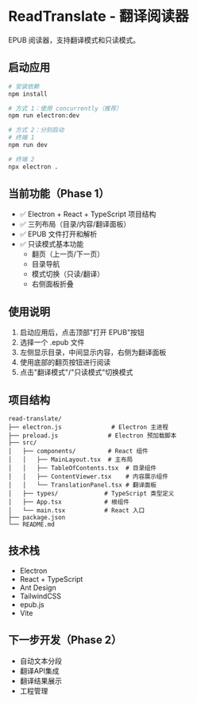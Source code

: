 # ReadTranslate - 翻译阅读器

EPUB 阅读器，支持翻译模式和只读模式。

## 启动应用

```bash
# 安装依赖
npm install

# 方式 1：使用 concurrently（推荐）
npm run electron:dev

# 方式 2：分别启动
# 终端 1
npm run dev

# 终端 2
npx electron .
```

## 当前功能（Phase 1）

- ✅ Electron + React + TypeScript 项目结构
- ✅ 三列布局（目录/内容/翻译面板）
- ✅ EPUB 文件打开和解析
- ✅ 只读模式基本功能
  - 翻页（上一页/下一页）
  - 目录导航
  - 模式切换（只读/翻译）
  - 右侧面板折叠

## 使用说明

1. 启动应用后，点击顶部"打开 EPUB"按钮
2. 选择一个 .epub 文件
3. 左侧显示目录，中间显示内容，右侧为翻译面板
4. 使用底部的翻页按钮进行阅读
5. 点击"翻译模式"/"只读模式"切换模式

## 项目结构

```
read-translate/
├── electron.js              # Electron 主进程
├── preload.js              # Electron 预加载脚本
├── src/
│   ├── components/         # React 组件
│   │   ├── MainLayout.tsx  # 主布局
│   │   ├── TableOfContents.tsx  # 目录组件
│   │   ├── ContentViewer.tsx    # 内容展示组件
│   │   └── TranslationPanel.tsx # 翻译面板
│   ├── types/             # TypeScript 类型定义
│   ├── App.tsx            # 根组件
│   └── main.tsx           # React 入口
├── package.json
└── README.md
```

## 技术栈

- Electron
- React + TypeScript
- Ant Design
- TailwindCSS
- epub.js
- Vite

## 下一步开发（Phase 2）

- 自动文本分段
- 翻译API集成
- 翻译结果展示
- 工程管理
